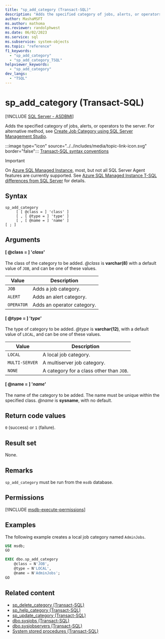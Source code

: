 ```yaml
---
title: "sp_add_category (Transact-SQL)"
description: "Adds the specified category of jobs, alerts, or operators to the server."
author: MashaMSFT
ms.author: mathoma
ms.reviewer: randolphwest
ms.date: 06/02/2023
ms.service: sql
ms.subservice: system-objects
ms.topic: "reference"
f1_keywords:
  - "sp_add_category"
  - "sp_add_category_TSQL"
helpviewer_keywords:
  - "sp_add_category"
dev_langs:
  - "TSQL"
---
```

# sp_add_category (Transact-SQL)

[!INCLUDE [SQL Server - ASDBMI](../../includes/applies-to-version/sql-asdbmi.md)]

Adds the specified category of jobs, alerts, or operators to the server. For alternative method, see [Create Job Category using SQL Server Management Studio](../../ssms/agent/create-a-job-category.md).

:::image type="icon" source="../../includes/media/topic-link-icon.svg" border="false"::: [Transact-SQL syntax conventions](../../t-sql/language-elements/transact-sql-syntax-conventions-transact-sql.md)

> [!IMPORTANT]  
> On [Azure SQL Managed Instance](/azure/sql-database/sql-database-managed-instance), most, but not all SQL Server Agent features are currently supported. See [Azure SQL Managed Instance T-SQL differences from SQL Server](/azure/sql-database/sql-database-managed-instance-transact-sql-information#sql-server-agent) for details.

## Syntax

```syntaxsql
sp_add_category
     [ [ @class = ] 'class' ]
     [ , [ @type = ] 'type' ]
     [ , [ @name = ] 'name' ]
[ ; ]
```

## Arguments

#### [ @class = ] '*class*'

The class of the category to be added. *@class* is **varchar(8)** with a default value of `JOB`, and can be one of these values.

| Value | Description |
| --- | --- |
| `JOB` | Adds a job category. |
| `ALERT` | Adds an alert category. |
| `OPERATOR` | Adds an operator category. |

#### [ @type = ] '*type*'

The type of category to be added. *@type* is **varchar(12)**, with a default value of `LOCAL`, and can be one of these values.

| Value | Description |
| --- | --- |
| `LOCAL` | A local job category. |
| `MULTI-SERVER` | A multiserver job category. |
| `NONE` | A category for a class other than `JOB`. |

#### [ @name = ] '*name*'

The name of the category to be added. The name must be unique within the specified class. *@name* is **sysname**, with no default.

## Return code values

`0` (success) or `1` (failure).

## Result set

None.

## Remarks

`sp_add_category` must be run from the `msdb` database.

## Permissions

[!INCLUDE [msdb-execute-permissions](../../includes/msdb-execute-permissions.md)]

## Examples

The following example creates a local job category named `AdminJobs`.

```sql
USE msdb;
GO

EXEC dbo.sp_add_category
    @class = N'JOB',
    @type = N'LOCAL',
    @name = N'AdminJobs';
GO
```

## Related content

- [sp_delete_category (Transact-SQL)](sp-delete-category-transact-sql.md)
- [sp_help_category (Transact-SQL)](sp-help-category-transact-sql.md)
- [sp_update_category (Transact-SQL)](sp-update-category-transact-sql.md)
- [dbo.sysjobs (Transact-SQL)](../system-tables/dbo-sysjobs-transact-sql.md)
- [dbo.sysjobservers (Transact-SQL)](../system-tables/dbo-sysjobservers-transact-sql.md)
- [System stored procedures (Transact-SQL)](system-stored-procedures-transact-sql.md)
